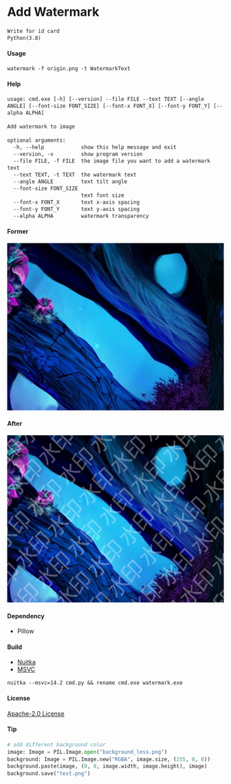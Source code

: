 Add Watermark
=

    Write for id card
    Python(3.8)

#### Usage

    watermark -f origin.png -t WatermarkText

#### Help

```shell
usage: cmd.exe [-h] [--version] --file FILE --text TEXT [--angle ANGLE] [--font-size FONT_SIZE] [--font-x FONT_X] [--font-y FONT_Y] [--alpha ALPHA]

Add watermark to image

optional arguments:
  -h, --help            show this help message and exit
  --version, -v         show program version
  --file FILE, -f FILE  the image file you want to add a watermark text
  --text TEXT, -t TEXT  the watermark text
  --angle ANGLE         text tilt angle
  --font-size FONT_SIZE
                        text font size
  --font-x FONT_X       text x-axis spacing
  --font-y FONT_Y       text y-axis spacing
  --alpha ALPHA         watermark transparency
```

#### Former

![image](image.png)

#### After

![image](after.png)

#### Dependency

+ Pillow

#### Build

+ [Nuitka](https://github.com/Nuitka/Nuitka)
+ [MSVC](https://visualstudio.microsoft.com/vs/features/cplusplus/)

```shell
nuitka --msvc=14.2 cmd.py && rename cmd.exe watermark.exe
```

#### License

[Apache-2.0 License](LICENSE)

#### Tip

```python
# add different background color
image: Image = PIL.Image.open("background_less.png")
background: Image = PIL.Image.new("RGBA", image.size, (255, 0, 0))
background.paste(image, (0, 0, image.width, image.height), image)
background.save("test.png")
```
